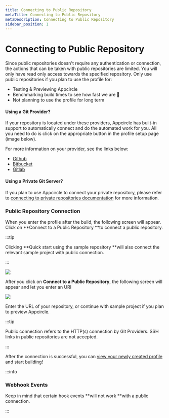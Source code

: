 ```yaml
---
title: Connecting to Public Repository
metaTitle: Connecting to Public Repository
metaDescription: Connecting to Public Repository
sidebar_position: 1
---
```


# Connecting to Public Repository

Since public repositories doesn't require any authentication or connection, the actions that can be taken with public repositories are limited. You will only have read only access towards the specified repository. Only use public repositories if you plan to use the profile for:

- Testing & Previewing Appcircle
- Benchmarking build times to see how fast we are 🚀
- Not planning to use the profile for long term

#### Using a Git Provider?

If your repository is located under these providers, Appcircle has built-in support to automatically connect and do the automated work for you. All you need to do is click on the appropriate button in the profile setup page (image below).

For more information on your provider, see the links below:

- [Github](./connecting-to-github.md)
- [Bitbucket](./connecting-to-bitbucket.md)
- [Gitlab](./connecting-to-gitlab.md)

#### Using a Private Git Server?

If you plan to use Appcircle to connect your private repository, please refer to [connecting to private repositories documentation](./connecting-to-private-repository-via-ssh.md) for more information.

### Public Repository Connection

When you enter the profile after the build, the following screen will appear. Click on **Connect to a Public Repository **to connect a public repository.

:::tip

Clicking **Quick start using the sample repository **will also connect the relevant sample project with public connection.

:::

![](<https://cdn.appcircle.io/docs/assets/image (237).png>)

After you click on **Connect to a Public Repository**, the following screen will appear and let you enter an URI

![](<https://cdn.appcircle.io/docs/assets/image (241).png>)

Enter the URL of your repository, or continue with sample project if you plan to preview Appcircle.

:::tip

Public connection refers to the HTTP(s) connection by Git Providers. SSH links in public repositories are not accepted.

:::

After the connection is successful, you can [view your newly created profile](./README.md#view-the-newly-created-build-profile) and start building!

:::info

### Webhook Events

Keep in mind that certain hook events **will not work **with a public connection.

:::
